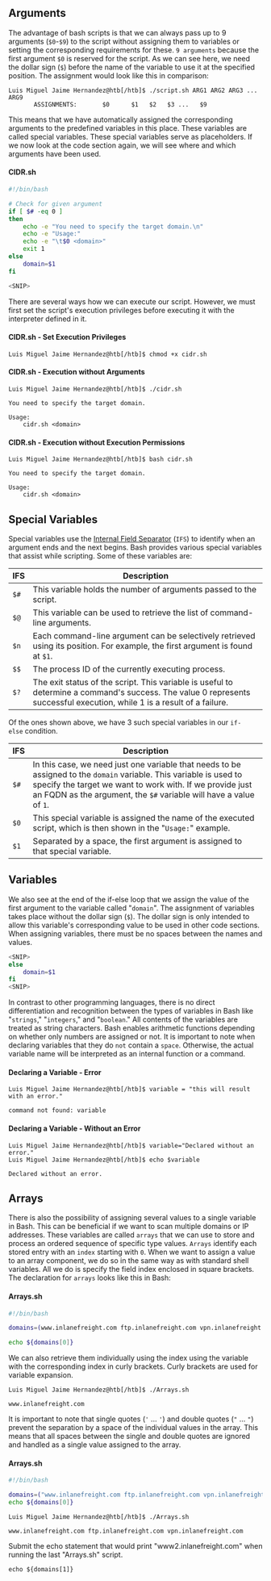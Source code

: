 ## Arguments

The advantage of bash scripts is that we can always pass up to 9 arguments (`$0`-`$9`) to the script without assigning them to variables or setting the corresponding requirements for these. `9 arguments` because the first argument `$0` is reserved for the script. As we can see here, we need the dollar sign (`$`) before the name of the variable to use it at the specified position. The assignment would look like this in comparison:

```shell-session
Luis Miguel Jaime Hernandez@htb[/htb]$ ./script.sh ARG1 ARG2 ARG3 ... ARG9
       ASSIGNMENTS:       $0      $1   $2   $3 ...   $9
```

This means that we have automatically assigned the corresponding arguments to the predefined variables in this place. These variables are called special variables. These special variables serve as placeholders. If we now look at the code section again, we will see where and which arguments have been used.

#### CIDR.sh

```bash
#!/bin/bash

# Check for given argument
if [ $# -eq 0 ]
then
	echo -e "You need to specify the target domain.\n"
	echo -e "Usage:"
	echo -e "\t$0 <domain>"
	exit 1
else
	domain=$1
fi

<SNIP>
```

There are several ways how we can execute our script. However, we must first set the script's execution privileges before executing it with the interpreter defined in it.

#### CIDR.sh - Set Execution Privileges

```shell-session
Luis Miguel Jaime Hernandez@htb[/htb]$ chmod +x cidr.sh
```

#### CIDR.sh - Execution without Arguments

```shell-session
Luis Miguel Jaime Hernandez@htb[/htb]$ ./cidr.sh

You need to specify the target domain.

Usage:
	cidr.sh <domain>
```

#### CIDR.sh - Execution without Execution Permissions

```shell-session
Luis Miguel Jaime Hernandez@htb[/htb]$ bash cidr.sh

You need to specify the target domain.

Usage:
	cidr.sh <domain>
```

## Special Variables

Special variables use the [Internal Field Separator](https://bash.cyberciti.biz/guide/$IFS) (`IFS`) to identify when an argument ends and the next begins. Bash provides various special variables that assist while scripting. Some of these variables are:

| **IFS** | **Description**                                                                                                                                                         |
| ------- | ----------------------------------------------------------------------------------------------------------------------------------------------------------------------- |
| `$#`    | This variable holds the number of arguments passed to the script.                                                                                                       |
| `$@`    | This variable can be used to retrieve the list of command-line arguments.                                                                                               |
| `$n`    | Each command-line argument can be selectively retrieved using its position. For example, the first argument is found at `$1`.                                           |
| `$$`    | The process ID of the currently executing process.                                                                                                                      |
| `$?`    | The exit status of the script. This variable is useful to determine a command's success. The value 0 represents successful execution, while 1 is a result of a failure. |

Of the ones shown above, we have 3 such special variables in our `if-else` condition.

| **IFS** | **Description**                                                                                                                                                                                                                                       |
| ------- | ----------------------------------------------------------------------------------------------------------------------------------------------------------------------------------------------------------------------------------------------------- |
| `$#`    | In this case, we need just one variable that needs to be assigned to the `domain` variable. This variable is used to specify the target we want to work with. If we provide just an FQDN as the argument, the `$#` variable will have a value of `1`. |
| `$0`    | This special variable is assigned the name of the executed script, which is then shown in the "`Usage:`" example.                                                                                                                                     |
| `$1`    | Separated by a space, the first argument is assigned to that special variable.                                                                                                                                                                        |

## Variables

We also see at the end of the if-else loop that we assign the value of the first argument to the variable called "`domain`". The assignment of variables takes place without the dollar sign (`$`). The dollar sign is only intended to allow this variable's corresponding value to be used in other code sections. When assigning variables, there must be no spaces between the names and values.

```bash
<SNIP>
else
	domain=$1
fi
<SNIP>
```

In contrast to other programming languages, there is no direct differentiation and recognition between the types of variables in Bash like "`strings`," "`integers`," and "`boolean`." All contents of the variables are treated as string characters. Bash enables arithmetic functions depending on whether only numbers are assigned or not. It is important to note when declaring variables that they do `not` contain a `space`. Otherwise, the actual variable name will be interpreted as an internal function or a command.

#### Declaring a Variable - Error

```shell-session
Luis Miguel Jaime Hernandez@htb[/htb]$ variable = "this will result with an error."

command not found: variable
```

#### Declaring a Variable - Without an Error

```shell-session
Luis Miguel Jaime Hernandez@htb[/htb]$ variable="Declared without an error."
Luis Miguel Jaime Hernandez@htb[/htb]$ echo $variable

Declared without an error.
```

## Arrays

There is also the possibility of assigning several values to a single variable in Bash. This can be beneficial if we want to scan multiple domains or IP addresses. These variables are called `arrays` that we can use to store and process an ordered sequence of specific type values. `Arrays` identify each stored entry with an `index` starting with `0`. When we want to assign a value to an array component, we do so in the same way as with standard shell variables. All we do is specify the field index enclosed in square brackets. The declaration for `arrays` looks like this in Bash:

#### Arrays.sh

```bash
#!/bin/bash

domains=(www.inlanefreight.com ftp.inlanefreight.com vpn.inlanefreight.com www2.inlanefreight.com)

echo ${domains[0]}
```

We can also retrieve them individually using the index using the variable with the corresponding index in curly brackets. Curly brackets are used for variable expansion.

```shell-session
Luis Miguel Jaime Hernandez@htb[/htb]$ ./Arrays.sh

www.inlanefreight.com
```

It is important to note that single quotes (`'` ... `'`) and double quotes (`"` ... `"`) prevent the separation by a space of the individual values in the array. This means that all spaces between the single and double quotes are ignored and handled as a single value assigned to the array.

#### Arrays.sh

```bash
#!/bin/bash

domains=("www.inlanefreight.com ftp.inlanefreight.com vpn.inlanefreight.com" www2.inlanefreight.com)
echo ${domains[0]}
```

```shell-session
Luis Miguel Jaime Hernandez@htb[/htb]$ ./Arrays.sh

www.inlanefreight.com ftp.inlanefreight.com vpn.inlanefreight.com
```



Submit the echo statement that would print "www2.inlanefreight.com" when running the last "Arrays.sh" script.

`echo ${domains[1]}`
